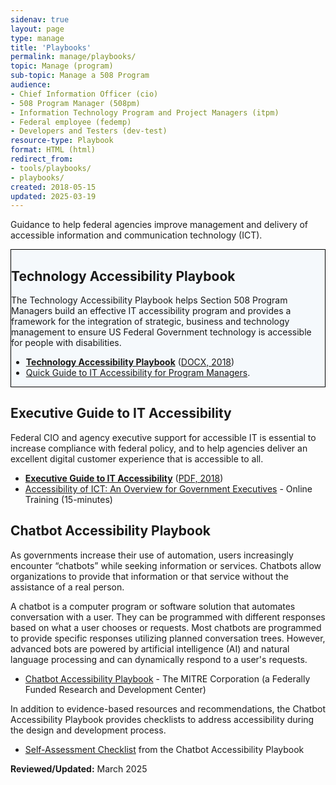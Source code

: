 ```yaml
---
sidenav: true
layout: page
type: manage
title: 'Playbooks'
permalink: manage/playbooks/
topic: Manage (program)
sub-topic: Manage a 508 Program
audience:
- Chief Information Officer (cio)
- 508 Program Manager (508pm)
- Information Technology Program and Project Managers (itpm)
- Federal employee (fedemp)
- Developers and Testers (dev-test)
resource-type: Playbook
format: HTML (html)
redirect_from:
- tools/playbooks/
- playbooks/
created: 2018-05-15
updated: 2025-03-19
---
```

Guidance to help federal agencies improve management and delivery of accessible information and communication technology (ICT).

<div class="grid-col-12 border-base radius-lg padding-1" style="border: 1px solid black; background-color: #f5f9fc;">
  <h2>Technology Accessibility Playbook</h2>
  <p>The Technology Accessibility Playbook helps Section 508 Program Managers build an effective IT accessibility program and provides a framework for the integration of strategic, business and technology management to ensure US Federal Government technology is accessible for people with disabilities.</p>
  <ul>
    <li><a href="{{ site.baseurl }}/manage/playbooks/technology-accessibility-playbook/"><strong>Technology Accessibility Playbook</strong></a> (<a href="https://assets.section508.gov/assets/files/Technology-Accessibility-Playbook-2018-Update.docx" target="_blank">DOCX, 2018</a>)</li>
    <li><a href="{{ site.baseurl }}/manage/playbooks/accessibility-playbook-quick-guide">Quick Guide to IT Accessibility for Program Managers</a>.</li>
  </ul>
</div>

## Executive Guide to IT Accessibility
Federal CIO and agency executive support for accessible IT is essential to increase compliance with federal policy, and to help agencies deliver an excellent digital customer experience that is accessible to all. 

  * [**Executive Guide to IT Accessibility**]({{site.baseurl}}/manage/playbooks/exec-guide-accessibility) (<a href="https://assets.section508.gov/assets/files/Executive%20Guide%20to%20Federal%20IT%20Accessibility.pdf#overlay-context=tools/playbooks" target="_blank">PDF, 2018</a>)
  * [Accessibility of ICT: An Overview for Government Executives]({{site.baseurl}}/training/online-course/accessible-for-executives/) - Online Training (15-minutes)

## Chatbot Accessibility Playbook
As governments increase their use of automation, users increasingly encounter “chatbots” while seeking information or services. Chatbots allow organizations to provide that information or that service without the assistance of a real person. 

A chatbot is a computer program or software solution that automates conversation with a user. They can be programmed with different responses based on what a user chooses or requests. Most chatbots are programmed to provide specific responses utilizing planned conversation trees. However, advanced bots are powered by artificial intelligence (AI) and natural language processing and can dynamically respond to a user's requests.

  * [Chatbot Accessibility Playbook](https://mitre.github.io/chatbot-accessibility-playbook/index.html) - The MITRE Corporation (a Federally Funded Research and Development Center)

In addition to evidence-based resources and recommendations, the Chatbot Accessibility Playbook provides checklists to address accessibility during the design and development process.
  * [Self-Assessment Checklist](https://mitre.github.io/chatbot-accessibility-playbook/docs/A_2.html) from the Chatbot Accessibility Playbook

**Reviewed/Updated:** March 2025